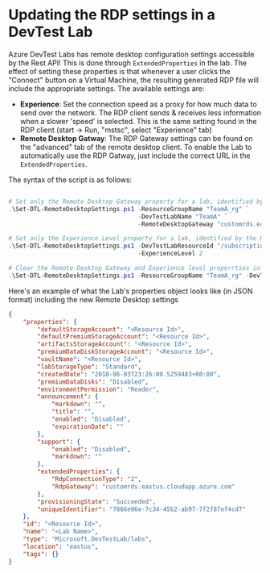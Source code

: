 # Updating the RDP settings in a DevTest Lab
Azure DevTest Labs has remote desktop configuration settings accessible by the Rest API!  This is done through `ExtendedProperties` in the lab.  The effect of setting these properties is that whenever a user clicks the "Connect" button on a Virtual Machine, the resulting generated RDP file will include the appropriate settings.  The available settings are:
* **Experience**:  Set the connection speed as a proxy for how much data to send over the network.  The RDP client sends & receives less information when a slower 'speed' is selected.  This is the same setting found in the RDP client (start -> Run, "mstsc", select "Experience" tab)
* **Remote Desktop Gatway**:  The RDP Gateway settings can be found on the "advanced" tab of the remote desktop client.  To enable the Lab to automatically use the RDP Gatway, just include the correct URL in the `ExtendedProperties`.

The syntax of the script is as follows:
```powershell

# Set only the Remote Desktop Gateway property for a lab, identified by the Resource Group Name and the DevTest Lab Name
.\Set-DTL-RemoteDesktopSettings.ps1 -ResourceGroupName "TeamA_rg" `
                                    -DevTestLabName "TeamA" `
                                    -RemoteDesktopGateway "customrds.eastus.cloudapp.azure.com"

# Set only the Experience Level property for a lab, identified by the ResourceId of the DevTest Lab
.\Set-DTL-RemoteDesktopSettings.ps1 -DevTestLabResourceId "/subscriptions/<subid>/resourceGroups/TeamA_rg/providers/Microsoft.DevTestLab/labs/TeamA" `
                                    -ExperienceLevel 2

# Clear the Remote Desktop Gateway and Experience level properrties in a lab
.\Set-DTL-RemoteDesktopSettings.ps1 -ResourceGroupName "TeamA_rg" -DevTestLabName "TeamA_DevResources"

```
Here's an example of what the Lab's properties object looks like (in JSON format) including the new Remote Desktop settings
```json
{
    "properties": {
        "defaultStorageAccount": "<Resource Id>",
        "defaultPremiumStorageAccount": "<Resource Id>",
        "artifactsStorageAccount": "<Resource Id>",
        "premiumDataDiskStorageAccount": "<Resource Id>",
        "vaultName": "<Resource Id>",
        "labStorageType": "Standard",
        "createdDate": "2018-06-03T23:26:00.5259483+00:00",
        "premiumDataDisks": "Disabled",
        "environmentPermission": "Reader",
        "announcement": {
            "markdown": "",
            "title": "",
            "enabled": "Disabled",
            "expirationDate": ""
        },
        "support": {
            "enabled": "Disabled",
            "markdown": ""
        },
        "extendedProperties": {
            "RdpConnectionType": "2",
            "RdpGateway": "customrds.eastus.cloudapp.azure.com"
        },
        "provisioningState": "Succeeded",
        "uniqueIdentifier": "7866e06e-7c34-45b2-ab97-7f2f87ef4cd7"
    },
    "id": "<Resource Id>",
    "name": "<Lab Name>",
    "type": "Microsoft.DevTestLab/labs",
    "location": "eastus",
    "tags": {}
}
```
